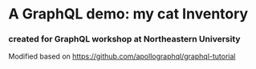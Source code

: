 # A GraphQL demo: my cat Inventory
### created for GraphQL workshop at Northeastern University
Modified based on https://github.com/apollographql/graphql-tutorial
